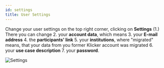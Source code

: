 ```yaml
---
id: settings
title: User Settings
---
```


Change your user settings on the top right corner, clicking on **Settings** (1.) 
There you can change 
2. your **account data**, which means
3. your **E-mail address**
4. the **participants' link**
5. your **institutions**, where "migrated" means, that your data from you former Klicker account was migrated
6. your **use case description**
7. your **password**.


![Settings](assets/settings.png)
